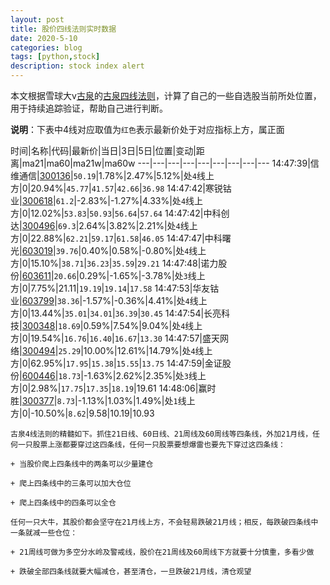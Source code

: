 ```yaml
---
layout: post
title: 股价四线法则实时数据
date: 2020-5-10
categories: blog
tags: [python,stock]
description: stock index alert
---
```



本文根据雪球大v[古泉](https://xueqiu.com/u/7148646888)的[古泉四线法则](https://xueqiu.com/7148646888/130498192)，计算了自己的一些自选股当前所处位置，用于持续追踪验证，帮助自己进行判断。

**说明**：下表中4线对应取值为`红色`表示最新价处于对应指标上方，属正面

时间|名称|代码|最新价|当日|3日|5日|位置|变动|距离|ma21|ma60|ma21w|ma60w
---|---|---|---|---|---|---|---|---
14:47:39|信维通信|[300136](https://xueqiu.com/S/SZ300136)|`50.19`|1.78%|2.47%|5.12%|处`4`线上方|0|20.94%|`45.77`|`41.57`|`42.66`|`36.98`
14:47:42|寒锐钴业|[300618](https://xueqiu.com/S/SZ300618)|`61.2`|-2.83%|-1.27%|4.33%|处`4`线上方|0|12.02%|`53.83`|`50.93`|`56.64`|`57.64`
14:47:42|中科创达|[300496](https://xueqiu.com/S/SZ300496)|`69.3`|2.64%|3.82%|2.21%|处`4`线上方|0|22.88%|`62.21`|`59.17`|`61.58`|`46.05`
14:47:47|中科曙光|[603019](https://xueqiu.com/S/SH603019)|`39.76`|0.40%|0.58%|-0.80%|处`4`线上方|0|15.10%|`38.71`|`36.23`|`35.59`|`29.21`
14:47:48|诺力股份|[603611](https://xueqiu.com/S/SH603611)|`20.66`|0.29%|-1.65%|-3.78%|处`3`线上方|0|7.75%|21.11|`19.19`|`19.14`|`17.58`
14:47:53|华友钴业|[603799](https://xueqiu.com/S/SH603799)|`38.36`|-1.57%|-0.36%|4.41%|处`4`线上方|0|13.44%|`35.01`|`34.01`|`36.39`|`30.45`
14:47:54|长亮科技|[300348](https://xueqiu.com/S/SZ300348)|`18.69`|0.59%|7.54%|9.04%|处`4`线上方|0|19.54%|`16.76`|`16.40`|`16.67`|`13.30`
14:47:57|盛天网络|[300494](https://xueqiu.com/S/SZ300494)|`25.29`|10.00%|12.61%|14.79%|处`4`线上方|0|62.95%|`17.95`|`15.38`|`15.55`|`13.75`
14:47:59|金证股份|[600446](https://xueqiu.com/S/SH600446)|`18.73`|-1.63%|2.62%|2.35%|处`3`线上方|0|2.98%|`17.75`|`17.35`|`18.19`|19.61
14:48:06|赢时胜|[300377](https://xueqiu.com/S/SZ300377)|`8.73`|-1.13%|1.03%|1.49%|处`1`线上方|0|-10.50%|`8.62`|9.58|10.19|10.93

```
古泉4线法则的精髓如下。抓住21日线、60日线、21周线及60周线等四条线，外加21月线，任何一只股票上涨都要穿过这四条线，任何一只股票要想爆雷也要先下穿过这四条线：

+ 当股价爬上四条线中的两条可以少量建仓

+ 爬上四条线中的三条可以加大仓位

+ 爬上四条线中的四条可以全仓

任何一只大牛，其股价都会坚守在21月线上方，不会轻易跌破21月线；相反，每跌破四条线中一条就减一些仓位：

+ 21周线可做为多空分水岭及警戒线，股价在21周线及60周线下方就要十分慎重，多看少做

+ 跌破全部四条线就要大幅减仓，甚至清仓，一旦跌破21月线，清仓观望
```